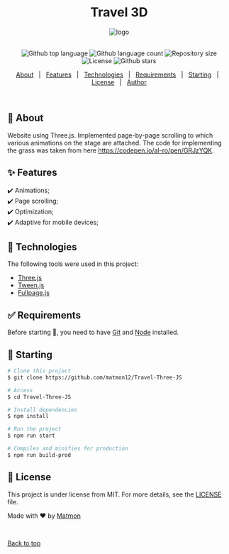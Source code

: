 <h1 align="center">Travel 3D</h1>
<div align="center" id="top">
<img src="./src/img/screen.png" alt="logo" >
</div>
&#xa0;


<p align="center">
  <img alt="Github top language" src="https://img.shields.io/github/languages/top/matmon12/Travel-Three-JS?color=903db1">

  <img alt="Github language count" src="https://img.shields.io/github/languages/count/matmon12/Travel-Three-JS?color=d36449">

  <img alt="Repository size" src="https://img.shields.io/github/repo-size/matmon12/Travel-Three-JS?color=4cc71e">

  <img alt="License" src="https://img.shields.io/github/license/matmon12/Travel-Three-JS?color=56BEB8">

  <img alt="Github stars" src="https://img.shields.io/github/stars/matmon12/Travel-Three-JS?color=56BEB8" />
</p>


<p align="center">
  <a href="#dart-about">About</a> &#xa0; | &#xa0; 
  <a href="#sparkles-features">Features</a> &#xa0; | &#xa0;
  <a href="#rocket-technologies">Technologies</a> &#xa0; | &#xa0;
  <a href="#white_check_mark-requirements">Requirements</a> &#xa0; | &#xa0;
  <a href="#checkered_flag-starting">Starting</a> &#xa0; | &#xa0;
  <a href="#memo-license">License</a> &#xa0; | &#xa0;
  <a href="https://github.com/matmon12" target="_blank">Author</a>
</p>

<br>

## :dart: About

Website using Three.js. Implemented page-by-page scrolling to which various animations on the stage are attached. The code for implementing the grass was taken from here https://codepen.io/al-ro/pen/GRJzYQK.

## :sparkles: Features

:heavy_check_mark: Animations;\
:heavy_check_mark: Page scrolling;\
:heavy_check_mark: Optimization;\
:heavy_check_mark: Adaptive for mobile devices;

## :rocket: Technologies

The following tools were used in this project:

- [Three.js](https://threejs.org/)
- [Tween.js](https://github.com/tweenjs/tween.js)
- [Fullpage.js](https://alvarotrigo.com/fullPage/ru)

## :white_check_mark: Requirements

Before starting :checkered_flag:, you need to have [Git](https://git-scm.com) and [Node](https://nodejs.org/en/) installed.

## :checkered_flag: Starting

```bash
# Clone this project
$ git clone https://github.com/matmon12/Travel-Three-JS

# Access
$ cd Travel-Three-JS

# Install dependencies
$ npm install

# Run the project
$ npm run start

# Compiles and minifies for production
$ npm run build-prod
```

## :memo: License

This project is under license from MIT. For more details, see the [LICENSE](LICENSE) file.

Made with :heart: by <a href="https://github.com/matmon12" target="_blank">Matmon</a>

&#xa0;

<a href="#top">Back to top</a>

